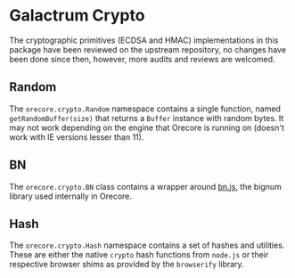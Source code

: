 # Galactrum Crypto
The cryptographic primitives (ECDSA and HMAC) implementations in this package have been reviewed on the upstream repository, no changes have been done since then, however, more audits and reviews are welcomed.

## Random
The `orecore.crypto.Random` namespace contains a single function, named `getRandomBuffer(size)` that returns a `Buffer` instance with random bytes. It may not work depending on the engine that Orecore is running on (doesn't work with IE versions lesser than 11).

## BN
The `orecore.crypto.BN` class contains a wrapper around [bn.js](https://github.com/indutny/bn.js), the bignum library used internally in Orecore.

## Hash
The `orecore.crypto.Hash` namespace contains a set of hashes and utilities. These are either the native `crypto` hash functions from `node.js` or their respective browser shims as provided by the `browserify` library.
